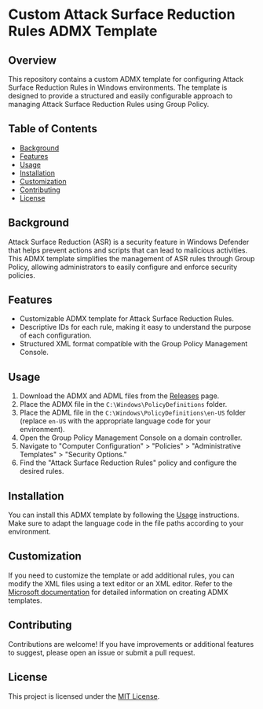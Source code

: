 # Custom Attack Surface Reduction Rules ADMX Template

## Overview

This repository contains a custom ADMX template for configuring Attack Surface Reduction Rules in Windows environments. The template is designed to provide a structured and easily configurable approach to managing Attack Surface Reduction Rules using Group Policy.

## Table of Contents

- [Background](#background)
- [Features](#features)
- [Usage](#usage)
- [Installation](#installation)
- [Customization](#customization)
- [Contributing](#contributing)
- [License](#license)

## Background

Attack Surface Reduction (ASR) is a security feature in Windows Defender that helps prevent actions and scripts that can lead to malicious activities. This ADMX template simplifies the management of ASR rules through Group Policy, allowing administrators to easily configure and enforce security policies.

## Features

- Customizable ADMX template for Attack Surface Reduction Rules.
- Descriptive IDs for each rule, making it easy to understand the purpose of each configuration.
- Structured XML format compatible with the Group Policy Management Console.

## Usage

1. Download the ADMX and ADML files from the [Releases](https://github.com/ntelStream/ASR-ADMX/) page.
2. Place the ADMX file in the `C:\Windows\PolicyDefinitions` folder.
3. Place the ADML file in the `C:\Windows\PolicyDefinitions\en-US` folder (replace `en-US` with the appropriate language code for your environment).
4. Open the Group Policy Management Console on a domain controller.
5. Navigate to "Computer Configuration" > "Policies" > "Administrative Templates" > "Security Options."
6. Find the "Attack Surface Reduction Rules" policy and configure the desired rules.

## Installation

You can install this ADMX template by following the [Usage](#usage) instructions. Make sure to adapt the language code in the file paths according to your environment.

## Customization

If you need to customize the template or add additional rules, you can modify the XML files using a text editor or an XML editor. Refer to the [Microsoft documentation](https://docs.microsoft.com/en-us/troubleshoot/windows-client/group-policy/create-and-manage-adm-admx-files) for detailed information on creating ADMX templates.

## Contributing

Contributions are welcome! If you have improvements or additional features to suggest, please open an issue or submit a pull request.

## License

This project is licensed under the [MIT License](LICENSE).

